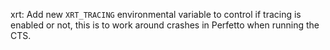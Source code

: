 xrt: Add new `XRT_TRACING` environmental variable to control if tracing is
enabled or not, this is to work around crashes in Perfetto when running the CTS.

